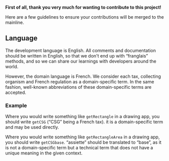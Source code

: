 **First of all, thank you very much for wanting to contribute to this project!**

Here are a few guidelines to ensure your contributions will be merged to the mainline.


Language
--------

The development language is English. All comments and documentation should be written in English, so that we don't end up with “franglais” methods, and so we can share our learnings with developers around the world.

However, the domain language is French. We consider each tax, collecting organism and French regulation as a domain-specific term. In the same fashion, well-known abbreviations of these domain-specific terms are accepted.

### Example

Where you would write something like `getRectangle` in a drawing app, you should write `getCSG` (“CSG” being a French tax). it is a domain-specific term and may be used directly.

Where you would write something like `getRectangleArea` in a drawing app, you should write `getCSGbase`. “assiette” should be translated to “base”, as it is not a domain-specific term but a technical term that does not have a unique meaning in the given context.
